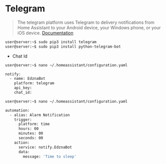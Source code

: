 # Telegram

> The telegram platform uses Telegram to delivery notifications from Home Assistant to your Android device, your Windows phone, or your iOS device. [Documentation](https://home-assistant.io/components/notify.telegram/)

```sh
user@server:~$ sudo pip3 install telegram
user@server:~$ sudo pip3 install python-telegram-bot
```

- Chat Id

```sh
user@server:~$ nano ~/.homeassistant/configuration.yaml
```

```sh
notify:
  - name: EdznaBot
    platform: telegram
    api_key: 
    chat_id: 
```

```sh
user@server:~$ nano ~/.homeassistant/configuration.yaml
```

```sh
automation:
  - alias: Alarm Notification          
    trigger:
      platform: time
      hours: 00
      minutes: 00
      seconds: 00
    action:
      service: notify.EdznaBot
      data:
        message: 'Time to sleep'
```